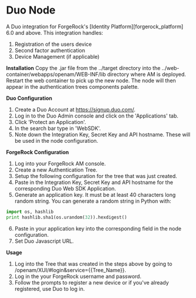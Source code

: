 <!--
 * The contents of this file are subject to the terms of the Common Development and
 * Distribution License (the License). You may not use this file except in compliance with the
 * License.
 *
 * You can obtain a copy of the License at legal/CDDLv1.0.txt. See the License for the
 * specific language governing permission and limitations under the License.
 *
 * When distributing Covered Software, include this CDDL Header Notice in each file and include
 * the License file at legal/CDDLv1.0.txt. If applicable, add the following below the CDDL
 * Header, with the fields enclosed by brackets [] replaced by your own identifying
 * information: "Portions copyright [year] [name of copyright owner]".
 *
 * Copyright ${data.get('yyyy')} ForgeRock AS.
-->
# Duo Node

A Duo integration for ForgeRock's [Identity Platform][forgerock_platform] 6.0 and above. This integration handles:
1. Registration of the users device
2. Second factor authentication
3. Device Management (if applicable) 

**Installation**
Copy the .jar file from the ../target directory into the ../web-container/webapps/openam/WEB-INF/lib directory where AM is deployed.  Restart the web container to pick up the new node.  The node will then appear in the authentication trees components palette.


**Duo Configuration**
1. Create a Duo Account at https://signup.duo.com/.
2. Log in to the Duo Admin console and click on the 'Applications' tab.
3. Click 'Protect an Application'.
4. In the search bar type in 'WebSDK'.
5. Note down the Integration Key, Secret Key and API hostname. These will be used in the node configuration.

**ForgeRock Configuration**
1. Log into your ForgeRock AM console.
2. Create a new Authentication Tree.
3. Setup the following configuration for the tree that was just created.
4. Paste in the Integration Key, Secret Key and API hostname for the corresponding Duo Web SDK Application.
5. Generate an application key. It must be at least 40 characters long random string. You can generate a random string in Python with:
```python
import os, hashlib
print hashlib.sha1(os.urandom(32)).hexdigest()
```
6. Paste in your application key into the corresponding field in the node configuration.
7. Set Duo Javascript URL.


**Usage**
1. Log into the Tree that was created in the steps above by going to /openam/XUI/#login&service={{Tree_Name}}.
2. Log in the your ForgeRock username and password.
3. Follow the prompts to register a new device or if you've already registered, use Duo to log in.

